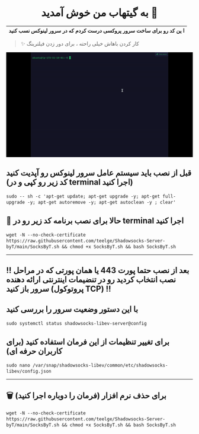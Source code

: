 <h1 align="center">به گیتهاب من خوش آمدید 👋</h1>

|  ا ین کد رو برای ساخت سرور پروکسی درست کردم که در سرور لینوکس نسب کنید |
|---|

  > ✨ کار کردن باهاش خیلی راحته ، برای دور زدن فیلترینگ

<p align="center">
  <img width="700" align="center" src="https://raw.githubusercontent.com/teelge/Shadowsocks-Server-byT/main/SocksByT.gif" alt="demo"/>
</p>

## قبل از نصب باید سیستم عامل سرور لینوکس رو آپدیت کنید (کد زیر رو کپی و در terminal اجرا کنید)
```
sudo -- sh -c 'apt-get update; apt-get upgrade -y; apt-get full-upgrade -y; apt-get autoremove -y; apt-get autoclean -y ; clear'
```


## 🚀 حالا برای نصب برنامه کد زیر رو در terminal اجرا کنید 
```
wget -N --no-check-certificate https://raw.githubusercontent.com/teelge/Shadowsocks-Server-byT/main/SocksByT.sh && chmod +x SocksByT.sh && bash SocksByT.sh
```
---

##  ‼️ بعد از نصب حتما پورت 443 یا همان پورتی که در مراحل نصب انتخاب کردید رو در تنضیمات اینترنتی ارائه دهنده سرور باز کنید (پروتوکول TCP)  ‼️

##  با این دستور وضعیت سرور را بررسی کنید

```
sudo systemctl status shadowsocks-libev-server@config
```

## برای تغییر تنظیمات از این فرمان استفاده کنید (برای کاربران حرفه ای)
 
```
sudo nano /var/snap/shadowsocks-libev/common/etc/shadowsocks-libev/config.json
```
---
## 🗑️ برای حذف نرم افزار (فرمان را دوباره اجرا کنید)
```
wget -N --no-check-certificate https://raw.githubusercontent.com/teelge/Shadowsocks-Server-byT/main/SocksByT.sh && chmod +x SocksByT.sh && bash SocksByT.sh
```


